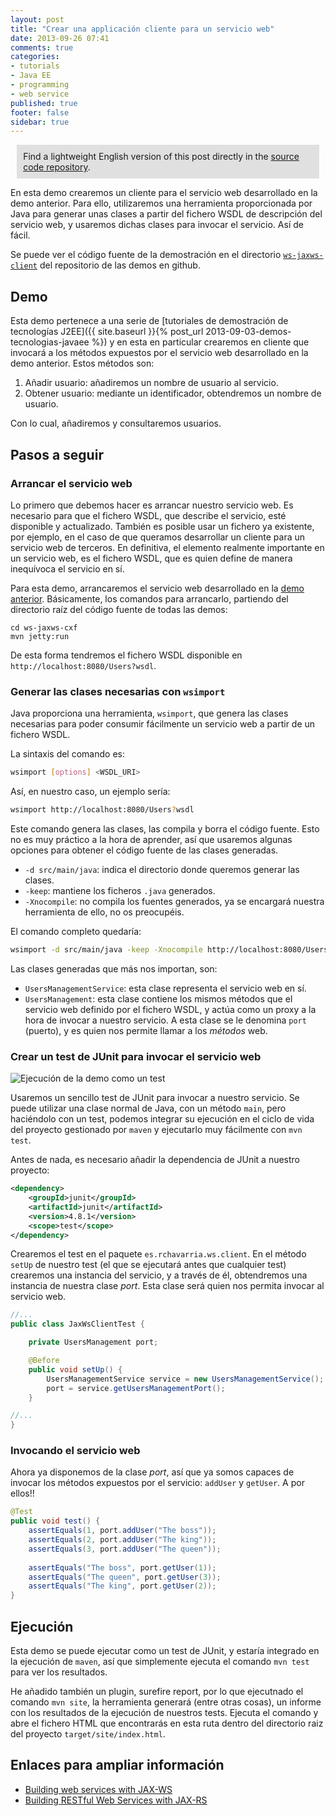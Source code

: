 ```yaml
---
layout: post
title: "Crear una applicación cliente para un servicio web"
date: 2013-09-26 07:41
comments: true
categories: 
- tutorials
- Java EE
- programming
- web service
published: true
footer: false
sidebar: true
---
```


<div style="margin:2%; padding:2%; background-color:#E0E0E0; ">
    Find a lightweight English version of this post directly in the <a href="https://github.com/rchavarria/javaee-6-demos/tree/master/ws-jaxws-client">source code repository</a>.
</div>

En esta demo crearemos un cliente para el servicio web desarrollado en la demo
anterior. Para ello, utilizaremos una herramienta proporcionada por Java para 
generar unas clases a partir del fichero WSDL de descripción del servicio web, y
usaremos dichas clases para invocar el servicio. Así de fácil.

Se puede ver el código fuente de la demostración en el directorio 
[`ws-jaxws-client`](https://github.com/rchavarria/javaee-6-demos/tree/master/ws-jaxws-client)
del repositorio de las demos en github.

<!-- more -->

## Demo

Esta demo pertenece a una serie de 
[tutoriales de demostración de tecnologías J2EE]({{ site.baseurl }}{% post_url 2013-09-03-demos-tecnologias-javaee %}) y 
en esta en particular crearemos en cliente que invocará a los métodos expuestos por el servicio
web desarrollado en la demo anterior. Estos métodos son:

1. Añadir usuario: añadiremos un nombre de usuario al servicio.
2. Obtener usuario: mediante un identificador, obtendremos un nombre de usuario.

Con lo cual, añadiremos y consultaremos usuarios.

## Pasos a seguir

### Arrancar el servicio web

Lo primero que debemos hacer es arrancar nuestro servicio web. Es necesario para que
el fichero WSDL, que describe el servicio, esté disponible y actualizado. También
es posible usar un fichero ya existente, por ejemplo, en el caso de que queramos
desarrollar un cliente para un servicio web de terceros. En definitiva, el elemento
realmente importante en un servicio web, es el fichero WSDL, que es quien define 
de manera inequívoca el servicio en sí. 

Para esta demo, arrancaremos el servicio web desarrollado en la
[demo anterior](/blog/2013/09/19/crear-servicio-web-jaxws). Básicamente, los comandos
para arrancarlo, partiendo del directorio raíz del código fuente de todas las demos:

```
cd ws-jaxws-cxf
mvn jetty:run
```

De esta forma tendremos el fichero WSDL disponible en `http://localhost:8080/Users?wsdl`.

### Generar las clases necesarias con `wsimport`

Java proporciona una herramienta, `wsimport`, que genera las clases necesarias
para poder consumir fácilmente un servicio web a partir de un fichero WSDL.

La sintaxis del comando es:

```bash
wsimport [options] <WSDL_URI>
```

Así, en nuestro caso, un ejemplo sería:

```bash    
wsimport http://localhost:8080/Users?wsdl
```

Este comando genera las clases, las compila y borra el código fuente. Esto no es 
muy práctico a la hora de aprender, así que usaremos algunas opciones para
obtener el código fuente de las clases generadas.

- `-d src/main/java`: indica el directorio donde queremos generar las clases.
- `-keep`: mantiene los ficheros `.java` generados.
- `-Xnocompile`: no compila los fuentes generados, ya se encargará nuestra 
herramienta de ello, no os preocupéis.

El comando completo quedaría:

```bash
wsimport -d src/main/java -keep -Xnocompile http://localhost:8080/Users?wsdl
```

Las clases generadas que más nos importan, son:

- `UsersManagementService`: esta clase representa el servicio web en sí.
- `UsersManagement`: esta clase contiene los mismos métodos que el servicio web
definido por el fichero WSDL, y actúa como un proxy a la hora de invocar a nuestro
servicio. A esta clase se le denomina `port` (puerto), y es quien nos permite llamar
a los _métodos_ web.

### Crear un test de JUnit para invocar el servicio web

![Ejecución de la demo como un test](/images/2013/web-service-test.png)

Usaremos un sencillo test de JUnit para invocar a nuestro servicio. Se puede utilizar
una clase normal de Java, con un método `main`, pero haciéndolo con un test, podemos
integrar su ejecución en el ciclo de vida del proyecto gestionado por `maven` y
ejecutarlo muy fácilmente con `mvn test`.

Antes de nada, es necesario añadir la dependencia de JUnit a nuestro proyecto:

```xml
<dependency>
    <groupId>junit</groupId>
    <artifactId>junit</artifactId>
    <version>4.8.1</version>
    <scope>test</scope>
</dependency>
```

Crearemos el test en el paquete `es.rchavarria.ws.client`. En el método `setUp`
de nuestro test (el que se ejecutará antes que cualquier test) crearemos una
instancia del servicio, y a través de él, obtendremos una instancia de nuestra
clase _port_. Esta clase será quien nos permita invocar al servicio web.

```java
//...
public class JaxWsClientTest {

    private UsersManagement port;

    @Before
    public void setUp() {
        UsersManagementService service = new UsersManagementService();
        port = service.getUsersManagementPort();
    }

//...        
}
```

### Invocando el servicio web

Ahora ya disponemos de la clase _port_, así que ya somos capaces de invocar los
métodos expuestos por el servicio: `addUser` y `getUser`. A por ellos!!

```java
@Test
public void test() {
    assertEquals(1, port.addUser("The boss"));
    assertEquals(2, port.addUser("The king"));
    assertEquals(3, port.addUser("The queen"));
    
    assertEquals("The boss", port.getUser(1));
    assertEquals("The queen", port.getUser(3));
    assertEquals("The king", port.getUser(2));
}
```

## Ejecución

Esta demo se puede ejecutar como un test de JUnit, y estaría integrado en la ejecución
de `maven`, así que simplemente ejecuta el comando `mvn test` para ver los resultados.

He añadido también un plugin, surefire report, por lo que ejecutnado el comando 
`mvn site`, la herramienta generará (entre otras cosas), un informe con los resultados
de la ejecución de nuestros tests. Ejecuta el comando y abre el fichero HTML que 
encontrarás en esta ruta dentro del directorio raiz del proyecto `target/site/index.html`.

## Enlaces para ampliar información

- [Building web services with JAX-WS](http://docs.oracle.com/javaee/6/tutorial/doc/bnayl.html)
- [Building RESTful Web Services with JAX-RS](http://docs.oracle.com/javaee/6/tutorial/doc/giepu.html)
